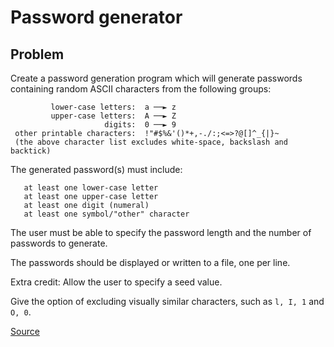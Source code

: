 # Password generator

## Problem

Create a password generation program which will generate passwords containing random ASCII characters from the following groups:

```
         lower-case letters:  a ──► z
         upper-case letters:  A ──► Z
                     digits:  0 ──► 9
 other printable characters:  !"#$%&'()*+,-./:;<=>?@[]^_{|}~ 
 (the above character list excludes white-space, backslash and backtick)
 ```

 The generated password(s) must include:
```
   at least one lower-case letter
   at least one upper-case letter
   at least one digit (numeral) 
   at least one symbol/"other" character
   ```

The user must be able to specify the password length and the number of passwords to generate.

The passwords should be displayed or written to a file, one per line.

Extra credit:
Allow the user to specify a seed value.

Give the option of excluding visually similar characters, such as `l, I, 1` and `O, 0`.

[Source](http://rosettacode.org/wiki/Password_generator)
